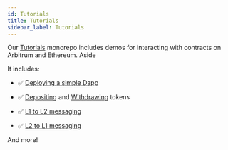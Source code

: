 ```yaml
---
id: Tutorials
title: Tutorials
sidebar_label: Tutorials
---
```


Our [Tutorials](https://github.com/OffchainLabs/arbitrum-interop-quickstart/tree/final-review) monorepo includes demos for interacting with contracts on Arbitrum and Ethereum. Aside

It includes:

- :white_check_mark: [Deploying a simple Dapp](https://github.com/OffchainLabs/arbitrum-interop-quickstart/tree/final-review/packages/demo-dapp-pet-shop)
- :white_check_mark: [Depositing](https://github.com/OffchainLabs/arbitrum-interop-quickstart/tree/final-review/packages/token_deposit) and [Withdrawing](https://github.com/OffchainLabs/arbitrum-interop-quickstart/tree/final-review/packages/token_withdraw) tokens

- :white_check_mark: [L1 to L2 messaging](https://github.com/OffchainLabs/arbitrum-interop-quickstart/tree/final-review/packages/greeter)
- :white_check_mark: [L2 to L1 messaging](https://github.com/OffchainLabs/arbitrum-interop-quickstart/tree/final-review/packages/outbox-execute)

And more!
